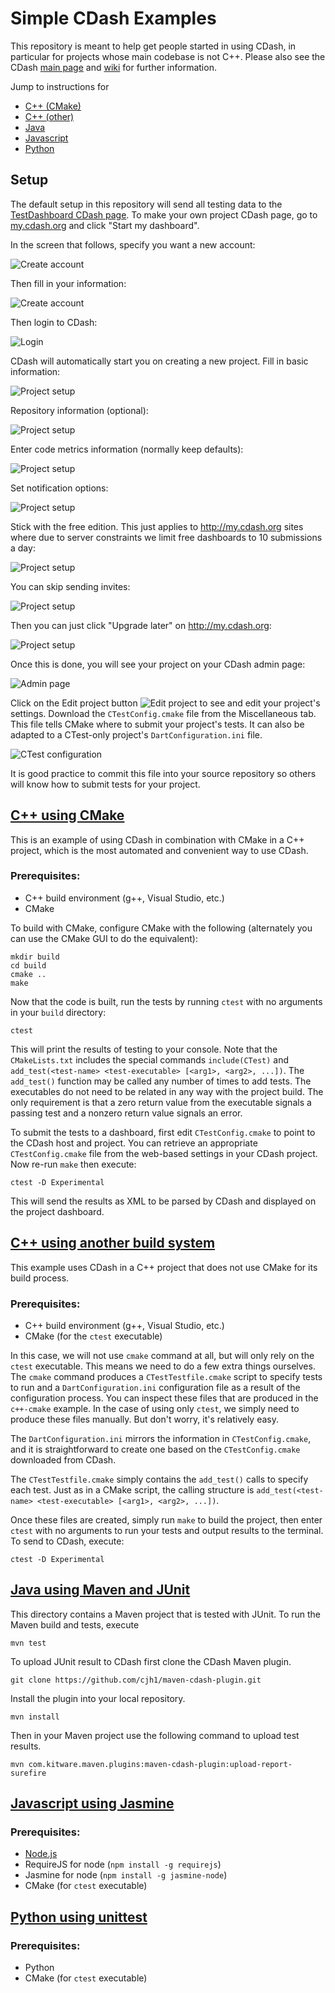 # Simple CDash Examples

This repository is meant to help get people started in using CDash, in particular for projects whose main codebase is not C++. Please also see the CDash [main page](http://cdash.org/) and [wiki](http://public.kitware.com/Wiki/CDash) for further information.

Jump to instructions for
* [C++ (CMake)](#c-using-cmake)
* [C++ (other)](#c-using-another-build-system)
* [Java](#java-using-maven-and-junit)
* [Javascript](#javascript-using-jasmine)
* [Python](#python-using-unittest)

## Setup

The default setup in this repository will send all testing data to the [TestDashboard CDash page](http://trunk.cdash.org/index.php?project=TestDashboard). To make your own project CDash page, go to [my.cdash.org](http://my.cdash.org/) and click "Start my dashboard".

In the screen that follows, specify you want a new account:

![Create account](images/create-account-1.png)

Then fill in your information:

![Create account](images/create-account-2.png)

Then login to CDash:

![Login](images/login.png)

CDash will automatically start you on creating a new project. Fill in basic information:

![Project setup](images/project-setup-1.png)

Repository information (optional):

![Project setup](images/project-setup-2.png)

Enter code metrics information (normally keep defaults):

![Project setup](images/project-setup-3.png)

Set notification options:

![Project setup](images/project-setup-4.png)

Stick with the free edition. This just applies to http://my.cdash.org sites where due to server constraints we limit free dashboards to 10 submissions a day:

![Project setup](images/project-setup-5.png)

You can skip sending invites:

![Project setup](images/project-setup-6.png)

Then you can just click "Upgrade later" on http://my.cdash.org:

![Project setup](images/project-setup-7.png)

Once this is done, you will see your project on your CDash admin page:

![Admin page](images/main-screen.png)

Click on the Edit project button ![Edit project](images/edit-project-button.png) to see and edit your project's settings. Download the `CTestConfig.cmake` file from the Miscellaneous tab. This file tells CMake where to submit your project's tests. It can also be adapted to a CTest-only project's `DartConfiguration.ini` file.

![CTest configuration](images/ctest-config.png)

It is good practice to commit this file into your source repository so others will know how to submit tests for your project.

## [C++ using CMake](c++-cmake)

This is an example of using CDash in combination with CMake in a C++ project, which is the most automated and convenient way to use CDash.

### Prerequisites:
* C++ build environment (g++, Visual Studio, etc.)
* CMake

To build with CMake, configure CMake with the following (alternately you can use the CMake GUI to do the equivalent):

```
mkdir build
cd build
cmake ..
make
```

Now that the code is built, run the tests by running `ctest` with no arguments in your `build` directory:

```
ctest
```

This will print the results of testing to your console. Note that the `CMakeLists.txt` includes the special commands `include(CTest)` and `add_test(<test-name> <test-executable> [<arg1>, <arg2>, ...])`. The `add_test()` function may be called any number of times to add tests. The executables do not need to be related in any way with the project build. The only requirement is that a zero return value from the executable signals a passing test and a nonzero return value signals an error.

To submit the tests to a dashboard, first edit `CTestConfig.cmake` to point to the CDash host and project. You can retrieve an appropriate `CTestConfig.cmake` file from the web-based settings in your CDash project. Now re-run `make` then execute:

```
ctest -D Experimental
```

This will send the results as XML to be parsed by CDash and displayed on the project dashboard.

## [C++ using another build system](c++-other)

This example uses CDash in a C++ project that does not use CMake for its build process.

### Prerequisites:
* C++ build environment (g++, Visual Studio, etc.)
* CMake (for the `ctest` executable)

In this case, we will not use `cmake` command at all, but will only rely on the `ctest` executable. This means we need to do a few extra things ourselves. The `cmake` command produces a `CTestTestfile.cmake` script to specify tests to run and a `DartConfiguration.ini` configuration file as a result of the configuration process. You can inspect these files that are produced in the `c++-cmake` example. In the case of using only `ctest`, we simply need to produce these files manually. But don't worry, it's relatively easy.

The `DartConfiguration.ini` mirrors the information in `CTestConfig.cmake`, and it is straightforward to create one based on the `CTestConfig.cmake` downloaded from CDash.

The `CTestTestfile.cmake` simply contains the `add_test()` calls to specify each test. Just as in a CMake script, the calling structure is `add_test(<test-name> <test-executable> [<arg1>, <arg2>, ...])`.

Once these files are created, simply run `make` to build the project, then enter `ctest` with no arguments to run your tests and output results to the terminal. To send to CDash, execute:

```
ctest -D Experimental
```

## [Java using Maven and JUnit](java)

This directory contains a Maven project that is tested with JUnit. To run the Maven build and tests, execute

    mvn test

To upload JUnit result to CDash first clone the CDash Maven plugin.
    
    git clone https://github.com/cjh1/maven-cdash-plugin.git

Install the plugin into your local repository.

    mvn install

Then in your Maven project use the following command to upload test results.

    mvn com.kitware.maven.plugins:maven-cdash-plugin:upload-report-surefire

## [Javascript using Jasmine](javascript)

### Prerequisites:
* [Node.js](http://nodejs.org/)
* RequireJS for node (`npm install -g requirejs`)
* Jasmine for node (`npm install -g jasmine-node`)
* CMake (for `ctest` executable)

## [Python using unittest](python)

### Prerequisites:
* Python
* CMake (for `ctest` executable)
